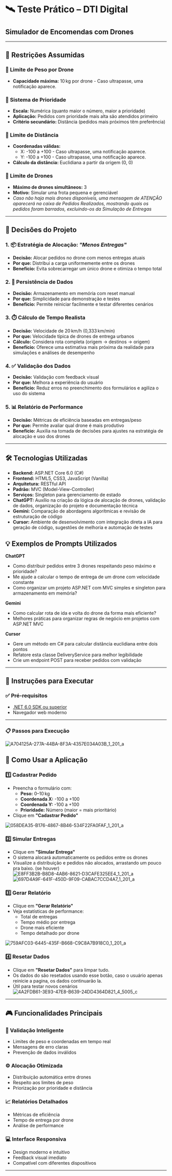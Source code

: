 # 🛰️ Teste Prático – DTI Digital  
## **Simulador de Encomendas com Drones**

---

## 📌 Restrições Assumidas

### 🚫 Limite de Peso por Drone  
- **Capacidade máxima:** 10 kg por drone - Caso ultrapasse, uma notificação aparece.

### 🎯 Sistema de Prioridade  
- **Escala:** Numérica (quanto maior o número, maior a prioridade)  
- **Aplicação:** Pedidos com prioridade mais alta são atendidos primeiro  
- **Critério secundário:** Distância (pedidos mais próximos têm preferência)

### 📍 Limite de Distância  
- **Coordenadas válidas:**  
  - X: -100 a +100  - Caso ultrapasse, uma notificação aparece.
  - Y: -100 a +100  - Caso ultrapasse, uma notificação aparece.
- **Cálculo da distância:** Euclidiana a partir da origem (0, 0)

### 🚁 Limite de Drones  
- **Máximo de drones simultâneos:** 3  
- **Motivo:** Simular uma frota pequena e gerenciável
- *Caso não haja mais drones disponiveis, uma mensagem de ATENÇÃO aparecerá na caixa de Pedidos Realizados, mostrando quais os pedidos foram barrados, excluindo-os da Simulação de Entregas*

---

## 🧠 Decisões do Projeto

### 1. 📦 Estratégia de Alocação: *"Menos Entregas"*  
- **Decisão:** Alocar pedidos no drone com menos entregas atuais  
- **Por que:** Distribui a carga uniformemente entre os drones  
- **Benefício:** Evita sobrecarregar um único drone e otimiza o tempo total

### 2. 🧾 Persistência de Dados  
- **Decisão:** Armazenamento em memória com reset manual  
- **Por que:** Simplicidade para demonstração e testes  
- **Benefício:** Permite reiniciar facilmente e testar diferentes cenários

### 3. ⏱️ Cálculo de Tempo Realista  
- **Decisão:** Velocidade de 20 km/h (0,333 km/min)  
- **Por que:** Velocidade típica de drones de entrega urbanos  
- **Cálculo:** Considera rota completa (origem → destinos → origem)  
- **Benefício:** Oferece uma estimativa mais próxima da realidade para simulações e análises de desempenho

### 4. ✅ Validação dos Dados  
- **Decisão:** Validação com feedback visual  
- **Por que:** Melhora a experiência do usuário  
- **Benefício:** Reduz erros no preenchimento dos formulários e agiliza o uso do sistema

### 5. 📊 Relatório de Performance  
- **Decisão:** Métricas de eficiência baseadas em entregas/peso  
- **Por que:** Permite avaliar qual drone é mais produtivo  
- **Benefício:** Auxilia na tomada de decisões para ajustes na estratégia de alocação e uso dos drones

---

## 🛠️ Tecnologias Utilizadas

- **Backend:** ASP.NET Core 6.0 (C#)  
- **Frontend:** HTML5, CSS3, JavaScript (Vanilla)  
- **Arquitetura:** RESTful API  
- **Padrão:** MVC (Model-View-Controller)  
- **Serviços:** Singleton para gerenciamento de estado
- **ChatGPT:** Auxílio na criação da lógica de alocação de drones, validação de dados, organização do projeto e documentação técnica
- **Gemini:** Comparação de abordagens algorítmicas e revisão de estruturação de código
- **Cursor:** Ambiente de desenvolvimento com integração direta a IA para geração de código, sugestões de melhoria e automação de testes

## 💡 Exemplos de Prompts Utilizados
 **ChatGPT**
- Como distribuir pedidos entre 3 drones respeitando peso máximo e prioridade?
- Me ajude a calcular o tempo de entrega de um drone com velocidade constante
- Como organizar um projeto ASP.NET com MVC simples e singleton para armazenamento em memória?

 **Gemini**
- Como calcular rota de ida e volta do drone da forma mais eficiente?
- Melhores práticas para organizar regras de negócio em projetos com ASP.NET MVC


 **Cursor**
- Gere um método em C# para calcular distância euclidiana entre dois pontos
- Refatore esta classe DeliveryService para melhor legibilidade
- Crie um endpoint POST para receber pedidos com validação


---

## 🚀 Instruções para Executar

### ✅ Pré-requisitos

- [.NET 6.0 SDK ou superior](https://dotnet.microsoft.com/en-us/download)
- Navegador web moderno

---

### 📋 Passos para Execução


![A704125A-277A-44BA-8F3A-4357E034A03B_1_201_a](https://github.com/user-attachments/assets/58128f99-8d73-485f-89f8-b61ebb071bc8)


## 🧪 Como Usar a Aplicação

### 1️⃣ Cadastrar Pedido

- Preencha o formulário com:  
  - **Peso:** 0–10 kg  
  - **Coordenada X:** -100 a +100  
  - **Coordenada Y:** -100 a +100  
  - **Prioridade:** Número (maior = mais prioritário)  
- Clique em **"Cadastrar Pedido"**

![058DEA35-B176-4867-8B46-534F22FA0FAF_1_201_a](https://github.com/user-attachments/assets/a74084c1-3f4a-47d7-b03a-4a1262636de3)
  
### 2️⃣ Simular Entregas

- Clique em **"Simular Entrega"**  
- O sistema alocará automaticamente os pedidos entre os drones  
- Visualize a distribuição e pedidos não alocados, arrastando um pouco pra baixo. (se houver)
![E8FF3B2B-B8D8-4AB6-8621-D3CAFE325EE4_1_201_a](https://github.com/user-attachments/assets/9555fd6a-4d6f-4c22-b8f8-b1a1abbfe68a)
![697D4A9F-641F-450D-9F09-CABAC7CCD4A7_1_201_a](https://github.com/user-attachments/assets/a7cde1cf-78cd-45bb-a098-0619d216e10b)

### 3️⃣ Gerar Relatório

- Clique em **"Gerar Relatório"**  
- Veja estatísticas de performance:  
  - Total de entregas  
  - Tempo médio por entrega  
  - Drone mais eficiente  
  - Tempo detalhado por drone

![759AFC03-6445-435F-B668-C9C8A7B918C0_1_201_a](https://github.com/user-attachments/assets/a32f86c4-a950-4ccf-9155-dd5cf93d35e6)

### 4️⃣ Resetar Dados

- Clique em **"Resetar Dados"** para limpar tudo.
- Os dados do são resetados usando esse botão, caso o usuário apenas reinicie a pagina, os dados continuarão la.
- Útil para testar novos cenários
![4A2FDB61-3E93-47E8-B639-24DD4364D821_4_5005_c](https://github.com/user-attachments/assets/91bffef1-dbfb-4f92-b39f-f1dbeb9953f2)


---

## 🎮 Funcionalidades Principais

### 🧠 Validação Inteligente  
- Limites de peso e coordenadas em tempo real  
- Mensagens de erro claras  
- Prevenção de dados inválidos

### ⚙️ Alocação Otimizada  
- Distribuição automática entre drones  
- Respeito aos limites de peso  
- Priorização por prioridade e distância

### 📈 Relatórios Detalhados  
- Métricas de eficiência  
- Tempo de entrega por drone  
- Análise de performance

### 💻 Interface Responsiva  
- Design moderno e intuitivo  
- Feedback visual imediato  
- Compatível com diferentes dispositivos

---


